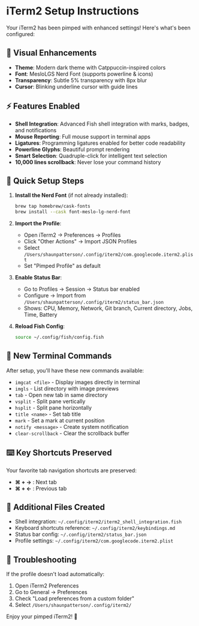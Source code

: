 # iTerm2 Setup Instructions

Your iTerm2 has been pimped with enhanced settings! Here's what's been configured:

## 🎨 Visual Enhancements
- **Theme**: Modern dark theme with Catppuccin-inspired colors
- **Font**: MesloLGS Nerd Font (supports powerline & icons)
- **Transparency**: Subtle 5% transparency with 8px blur
- **Cursor**: Blinking underline cursor with guide lines

## ⚡ Features Enabled
- **Shell Integration**: Advanced Fish shell integration with marks, badges, and notifications
- **Mouse Reporting**: Full mouse support in terminal apps
- **Ligatures**: Programming ligatures enabled for better code readability
- **Powerline Glyphs**: Beautiful prompt rendering
- **Smart Selection**: Quadruple-click for intelligent text selection
- **10,000 lines scrollback**: Never lose your command history

## 🎯 Quick Setup Steps

1. **Install the Nerd Font** (if not already installed):
   ```bash
   brew tap homebrew/cask-fonts
   brew install --cask font-meslo-lg-nerd-font
   ```

2. **Import the Profile**:
   - Open iTerm2 → Preferences → Profiles
   - Click "Other Actions" → Import JSON Profiles
   - Select `/Users/shaunpatterson/.config/iterm2/com.googlecode.iterm2.plist`
   - Set "Pimped Profile" as default

3. **Enable Status Bar**:
   - Go to Profiles → Session → Status bar enabled
   - Configure → Import from `/Users/shaunpatterson/.config/iterm2/status_bar.json`
   - Shows: CPU, Memory, Network, Git branch, Current directory, Jobs, Time, Battery

4. **Reload Fish Config**:
   ```bash
   source ~/.config/fish/config.fish
   ```

## 🚀 New Terminal Commands
After setup, you'll have these new commands available:

- `imgcat <file>` - Display images directly in terminal
- `imgls` - List directory with image previews
- `tab` - Open new tab in same directory
- `vsplit` - Split pane vertically
- `hsplit` - Split pane horizontally
- `title <name>` - Set tab title
- `mark` - Set a mark at current position
- `notify <message>` - Create system notification
- `clear-scrollback` - Clear the scrollback buffer

## ⌨️ Key Shortcuts Preserved
Your favorite tab navigation shortcuts are preserved:
- **⌘ + →** : Next tab
- **⌘ + ←** : Previous tab

## 📝 Additional Files Created
- Shell integration: `~/.config/iterm2/iterm2_shell_integration.fish`
- Keyboard shortcuts reference: `~/.config/iterm2/keybindings.md`
- Status bar config: `~/.config/iterm2/status_bar.json`
- Profile settings: `~/.config/iterm2/com.googlecode.iterm2.plist`

## 🔧 Troubleshooting
If the profile doesn't load automatically:
1. Open iTerm2 Preferences
2. Go to General → Preferences
3. Check "Load preferences from a custom folder"
4. Select `/Users/shaunpatterson/.config/iterm2/`

Enjoy your pimped iTerm2! 🎉